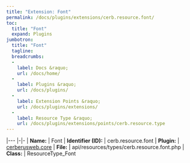 ```yaml
---
title: "Extension: Font"
permalink: /docs/plugins/extensions/cerb.resource.font/
toc:
  title: "Font"
  expand: Plugins
jumbotron:
  title: "Font"
  tagline: 
  breadcrumbs:
  -
    label: Docs &raquo;
    url: /docs/home/
  -
    label: Plugins &raquo;
    url: /docs/plugins/
  -
    label: Extension Points &raquo;
    url: /docs/plugins/extensions/
  -
    label: Resource Type &raquo;
    url: /docs/plugins/extensions/points/cerb.resource.type
---
```


|---
|-|-
| **Name:** | Font
| **Identifier (ID):** | cerb.resource.font
| **Plugin:** | [cerberusweb.core](/docs/plugins/cerberusweb.core/)
| **File:** | api/resources/types/cerb.resource.font.php
| **Class:** | ResourceType_Font

